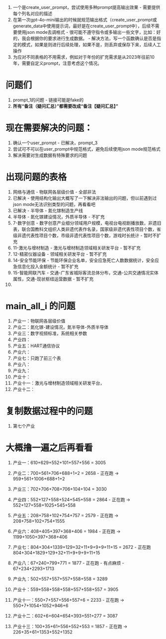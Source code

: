 1. 一个是create_user_prompt，尝试使用多种prompt提高输出效果 - 需要提供每个列名对应的描述
2. 在第一次gpt-4o-mini输出的时候就规范输出格式（create_user_prompt或generate_data中使用提示词，最好是在create_user_prompt中），后续不需要使用json mode去调格式 - 很可能不遵守指令或多输出一些文字，比如：好的，我会根据你的要求进行生成数据。 - 解决方法，写一个函数确认是否是指定的模式，如果是则进行后续处理，如果不是，则丢弃或保存下来，后续人工操作
3. 为应对不同表格的不用需求，例如对于年份的扩充需求是从2023年往前10年，需要自定义prompt，注意考虑这个情况。


# 问题们
1. prompt_1的问题 - 链接可能是fake的
2. **所有“备注（疑问汇总）”都需要改成“备注【疑问汇总】”**

# 现在需要解决的问题：
1. 确认一个user_prompt - 已解决，prompt_3
2. 尝试可不可以在user_prompt中规范格式，避免后续使用json mode规范格式
3. 解决需要对生成数据有特殊要求的问题


# 出现问题的表格
1. 网络与通信 - 物联网各层级价值 - 全部非法
2. 已解决 - 使用结构化输出大概写了一下解决非法输出的问题，但以前遇到过json mode无法识别类型的问题，再看看吧
3. 已解决 - 半导体 - 氮化镓制造生产线
4. 半导体 - 氮化镓建设情况，外质半导体 - 不扩充
5. 7-数字创意 - 数字创意产业细分领域用户规模，电视台电视剧播放数，非遗旧表，联合国教科文组织人类非遗代表作名录，国家级非遗代表性项目个数，省级非遗代表性项目个数，市级非遗代表性项目个数，游戏时长统计 - 暂时不扩充
6. 11-激光与增材制造 - 激光与增材制造领域相关研发平台 - 暂不扩充
7. 12-精密仪器设备 - 领域相关研发平台 - 暂不扩充
8. 14-安全节能环保 - 节能环保企业名单，安全应急死亡人数数据统计，安全应急信息化投入金额统计 - 暂不扩充
9. 15-智能网联汽车 - 交通-广东省城际客流总体分布，交通-公共交通情况实体属性，交通-现状枢纽运营数据 - 暂不扩充
10. 

# main_all_i 的问题
1. 产业一：物联网各层级价值
2. 产业二：氮化镓-建设情况，氮半导体-外质半导体
3. 产业三：数字视频标准，系统相关参数
4. 产业四：
5. 产业五：HART通信协议
6. 产业六：
7. 产业七：只跑了前三个表
8. 产业八：
9. 产业九：
10. 产业十：
11. 产业十一：激光与增材制造领域相关研发平台，
12. 产业十二：

# 复制数据过程中的问题
1. 第七个产业

# 大概撸一遍之后再看看
1. 产业一：610+629+552+101+557+556 = 3005
2. 产业二：700+561+706+688+1+2 = 2658 - 正在跑 -> 959+561+1006+688+1+2
3. 产业三：702+706+708+706+104+104 = 3030
4. 产业四：552+127+558+524+545+558 = 2864 - 正在跑 -> 552+127+558+1025+545+558
5. 产业五：208+758+102+754+757 = 2579 - 正在跑 -> 208+758+102+754+1555
6. 产业六：408+405+397+368+406 = 1984 - 正在跑 -> 1199+1050+397+368+406
7. 产业七：804+304+1339+129+32+11+9+9+9+11+15 = 2672 - 正在跑 804+304+1829+129+32+11+9+9+9+11+15

8. 产业八：67+240+799+771 = 1877 - 正在跑 - 有点麻烦 - 67+234+2293+1713
9. 产业九：502+557+557+557+558+558 = 3289
10. 产业十：559+558+558+558+557+558+557 = 3905
11. 产业十一：550+7+557+556+557+6 = 2233 - 正在跑 -> 550+7+1054+1052+946+6
12. 产业十二：602+6+604+654+393+551+277 = 3087
13. 产业十三：100+35+61+556+552+553 = 1857 - 正在跑 -> 226+35+61+1353+552+1352



